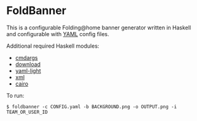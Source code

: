 # FoldBanner #

This is a configurable Folding@home banner generator written in Haskell and
configurable with [YAML](http://www.yaml.org/) config files.

Additional required Haskell modules:
* [cmdargs](http://hackage.haskell.org/package/cmdargs)
* [download](http://hackage.haskell.org/package/download)
* [yaml-light](http://hackage.haskell.org/package/yaml-light)
* [xml](http://hackage.haskell.org/package/xml)
* [cairo](http://hackage.haskell.org/package/cairo)

To run:

    $ foldbanner -c CONFIG.yaml -b BACKGROUND.png -o OUTPUT.png -i TEAM_OR_USER_ID
